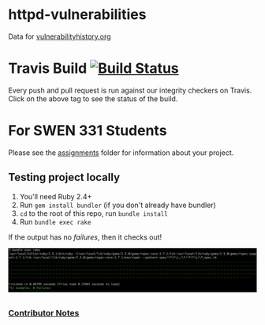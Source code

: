 # httpd-vulnerabilities
Data for [vulnerabilityhistory.org](http://vulnerabilityhistory.org/)

# Travis Build [![Build Status](https://travis-ci.org/VulnerabilityHistoryProject/httpd-vulnerabilities.svg?branch=master)](https://travis-ci.org/VulnerabilityHistoryProject/httpd-vulnerabilities)

Every push and pull request is run against our integrity checkers on Travis. Click on the above tag to see the status of the build.
##

# For SWEN 331 Students

Please see the [assignments](assignment/) folder for information about your project.

## Testing project locally

  1. You'll need Ruby 2.4+
  2. Run `gem install bundler` (if you don't already have bundler)
  3. `cd` to the root of this repo, run `bundle install`
  4. Run `bundle exec rake`

  If the output has no *failures*, then it checks out!

 ![Test Successful Screenshot](/screenshots/successful-unit-test.png)

##
### [Contributor Notes](https://github.com/andymeneely/httpd-vulnerabilities/blob/master/CONTRIBUTING.md)

